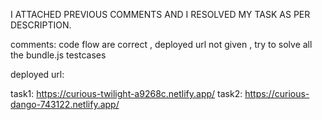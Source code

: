 I ATTACHED PREVIOUS COMMENTS AND I RESOLVED MY TASK AS PER DESCRIPTION.

comments: code flow are correct , deployed url not given , try to solve all the bundle.js testcases

deployed url:

task1:  https://curious-twilight-a9268c.netlify.app/
task2:  https://curious-dango-743122.netlify.app/
